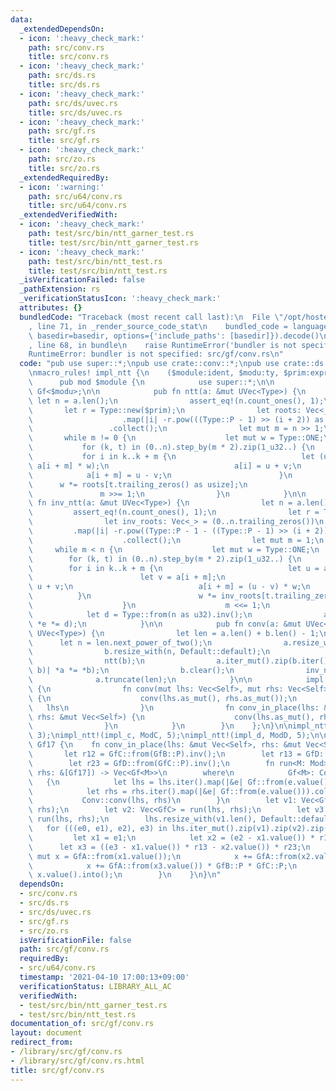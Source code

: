 ```yaml
---
data:
  _extendedDependsOn:
  - icon: ':heavy_check_mark:'
    path: src/conv.rs
    title: src/conv.rs
  - icon: ':heavy_check_mark:'
    path: src/ds.rs
    title: src/ds.rs
  - icon: ':heavy_check_mark:'
    path: src/ds/uvec.rs
    title: src/ds/uvec.rs
  - icon: ':heavy_check_mark:'
    path: src/gf.rs
    title: src/gf.rs
  - icon: ':heavy_check_mark:'
    path: src/zo.rs
    title: src/zo.rs
  _extendedRequiredBy:
  - icon: ':warning:'
    path: src/u64/conv.rs
    title: src/u64/conv.rs
  _extendedVerifiedWith:
  - icon: ':heavy_check_mark:'
    path: test/src/bin/ntt_garner_test.rs
    title: test/src/bin/ntt_garner_test.rs
  - icon: ':heavy_check_mark:'
    path: test/src/bin/ntt_test.rs
    title: test/src/bin/ntt_test.rs
  _isVerificationFailed: false
  _pathExtension: rs
  _verificationStatusIcon: ':heavy_check_mark:'
  attributes: {}
  bundledCode: "Traceback (most recent call last):\n  File \"/opt/hostedtoolcache/Python/3.9.4/x64/lib/python3.9/site-packages/onlinejudge_verify/documentation/build.py\"\
    , line 71, in _render_source_code_stat\n    bundled_code = language.bundle(stat.path,\
    \ basedir=basedir, options={'include_paths': [basedir]}).decode()\n  File \"/opt/hostedtoolcache/Python/3.9.4/x64/lib/python3.9/site-packages/onlinejudge_verify/languages/user_defined.py\"\
    , line 68, in bundle\n    raise RuntimeError('bundler is not specified: {}'.format(path.as_posix()))\n\
    RuntimeError: bundler is not specified: src/gf/conv.rs\n"
  code: "pub use super::*;\npub use crate::conv::*;\npub use crate::ds::uvec::*;\n\
    \nmacro_rules! impl_ntt {\n    ($module:ident, $modu:ty, $prim:expr) => {\n  \
    \      pub mod $module {\n            use super::*;\n\n            type Type =\
    \ Gf<$modu>;\n\n            pub fn ntt(a: &mut UVec<Type>) {\n               \
    \ let n = a.len();\n                assert_eq!(n.count_ones(), 1);\n         \
    \       let r = Type::new($prim);\n                let roots: Vec<_> = (0..n.trailing_zeros())\n\
    \                    .map(|i| -r.pow(((Type::P - 1) >> (i + 2)) as u64))\n   \
    \                 .collect();\n                let mut m = n >> 1;\n         \
    \       while m != 0 {\n                    let mut w = Type::ONE;\n         \
    \           for (k, t) in (0..n).step_by(m * 2).zip(1_u32..) {\n             \
    \           for i in k..k + m {\n                            let (u, v) = (a[i],\
    \ a[i + m] * w);\n                            a[i] = u + v;\n                \
    \            a[i + m] = u - v;\n                        }\n                  \
    \      w *= roots[t.trailing_zeros() as usize];\n                    }\n     \
    \               m >>= 1;\n                }\n            }\n\n            pub\
    \ fn inv_ntt(a: &mut UVec<Type>) {\n                let n = a.len();\n       \
    \         assert_eq!(n.count_ones(), 1);\n                let r = Type::new($prim);\n\
    \                let inv_roots: Vec<_> = (0..n.trailing_zeros())\n           \
    \         .map(|i| -r.pow((Type::P - 1 - ((Type::P - 1) >> (i + 2))) as u64))\n\
    \                    .collect();\n                let mut m = 1;\n           \
    \     while m < n {\n                    let mut w = Type::ONE;\n            \
    \        for (k, t) in (0..n).step_by(m * 2).zip(1_u32..) {\n                \
    \        for i in k..k + m {\n                            let u = a[i];\n    \
    \                        let v = a[i + m];\n                            a[i] =\
    \ u + v;\n                            a[i + m] = (u - v) * w;\n              \
    \          }\n                        w *= inv_roots[t.trailing_zeros() as usize];\n\
    \                    }\n                    m <<= 1;\n                }\n    \
    \            let d = Type::from(n as u32).inv();\n                a.iter_mut().for_each(|e|\
    \ *e *= d);\n            }\n\n            pub fn conv(a: &mut UVec<Type>, b: &mut\
    \ UVec<Type>) {\n                let len = a.len() + b.len() - 1;\n          \
    \      let n = len.next_power_of_two();\n                a.resize_with(n, Default::default);\n\
    \                b.resize_with(n, Default::default);\n                ntt(a);\n\
    \                ntt(b);\n                a.iter_mut().zip(b.iter()).for_each(|(a,\
    \ b)| *a *= *b);\n                b.clear();\n                inv_ntt(a);\n  \
    \              a.truncate(len);\n            }\n\n            impl Conv for Type\
    \ {\n                fn conv(mut lhs: Vec<Self>, mut rhs: Vec<Self>) -> Vec<Self>\
    \ {\n                    conv(lhs.as_mut(), rhs.as_mut());\n                 \
    \   lhs\n                }\n                fn conv_in_place(lhs: &mut Vec<Self>,\
    \ rhs: &mut Vec<Self>) {\n                    conv(lhs.as_mut(), rhs.as_mut());\n\
    \                }\n            }\n        }\n    };\n}\n\nimpl_ntt!(impl_b, ModB,\
    \ 3);\nimpl_ntt!(impl_c, ModC, 5);\nimpl_ntt!(impl_d, ModD, 5);\n\nimpl Conv for\
    \ Gf17 {\n    fn conv_in_place(lhs: &mut Vec<Self>, rhs: &mut Vec<Self>) {\n \
    \       let r12 = GfC::from(GfB::P).inv();\n        let r13 = GfD::from(GfB::P).inv();\n\
    \        let r23 = GfD::from(GfC::P).inv();\n        fn run<M: Mod>(lhs: &[Gf17],\
    \ rhs: &[Gf17]) -> Vec<Gf<M>>\n        where\n            Gf<M>: Conv,\n     \
    \   {\n            let lhs = lhs.iter().map(|&e| Gf::from(e.value())).collect();\n\
    \            let rhs = rhs.iter().map(|&e| Gf::from(e.value())).collect();\n \
    \           Conv::conv(lhs, rhs)\n        }\n        let v1: Vec<GfB> = run(lhs,\
    \ rhs);\n        let v2: Vec<GfC> = run(lhs, rhs);\n        let v3: Vec<GfD> =\
    \ run(lhs, rhs);\n        lhs.resize_with(v1.len(), Default::default);\n     \
    \   for (((e0, e1), e2), e3) in lhs.iter_mut().zip(v1).zip(v2).zip(v3) {\n   \
    \         let x1 = e1;\n            let x2 = (e2 - x1.value()) * r12;\n      \
    \      let x3 = ((e3 - x1.value()) * r13 - x2.value()) * r23;\n            let\
    \ mut x = GfA::from(x1.value());\n            x += GfA::from(x2.value()) * GfB::P;\n\
    \            x += GfA::from(x3.value()) * GfB::P * GfC::P;\n            *e0 =\
    \ x.value().into();\n        }\n    }\n}\n"
  dependsOn:
  - src/conv.rs
  - src/ds.rs
  - src/ds/uvec.rs
  - src/gf.rs
  - src/zo.rs
  isVerificationFile: false
  path: src/gf/conv.rs
  requiredBy:
  - src/u64/conv.rs
  timestamp: '2021-04-10 17:00:13+09:00'
  verificationStatus: LIBRARY_ALL_AC
  verifiedWith:
  - test/src/bin/ntt_garner_test.rs
  - test/src/bin/ntt_test.rs
documentation_of: src/gf/conv.rs
layout: document
redirect_from:
- /library/src/gf/conv.rs
- /library/src/gf/conv.rs.html
title: src/gf/conv.rs
---
```

